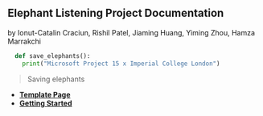 ## Elephant Listening Project Documentation
by Ionut-Catalin Craciun, Rishil Patel, Jiaming Huang, Yiming Zhou, Hamza Marrakchi

```python
  def save_elephants():
    print("Microsoft Project 15 x Imperial College London")
```

> Saving elephants

* [__Template Page__](test.md)
* [__Getting Started__](gettingstarted.md)
